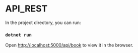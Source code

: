 # API_REST

In the project directory, you can run:

### `dotnet run`

Open [http://localhost:5000/api/book](http://localhost:5001/api/book) to view it in the browser.
